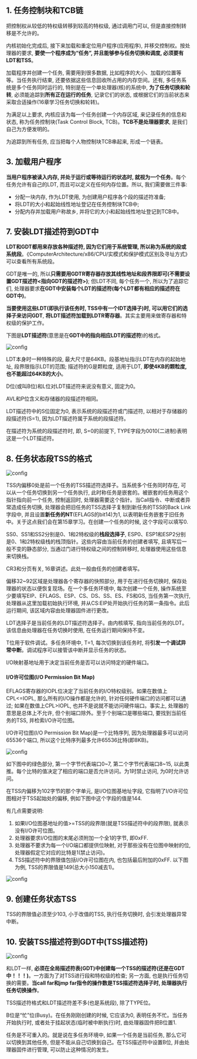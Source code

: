 ## 1. 任务控制块和TCB链

把控制权从较低的特权级转移到较高的特权级, 通过调用门可以, 但是直接控制转移是不允许的。

内核初始化完成后, 接下来加载和重定位用户程序(应用程序), 并移交控制权。按处理器的要求, **要使一个程序成为“任务”, 并且能够参与任务切换和调度, 必须要有LDT和TSS**。

加载程序并创建一个任务, 需要用到很多数据, 比如程序的大小、加载的位置等等。当任务执行结束, 还要依据这些信息回收所占用的内存空间。还有, 多任务系统是多个任务同时运行的, 特别是在一个单处理器(核)的系统中, **为了任务切换和轮转**, 必须能追踪到**所有正在运行的任务**, 记录它们的状态, 或根据它们的当前状态来采取合适操作(16章学习任务切换和轮转)。

为满足以上要求, 内核应该为每一个任务创建一个内存区域, 来记录任务的信息和状态, 称为任务控制块(Task Control Block, TCB)。**TCB不是处理器要求**, 是我们自己为方便发明的。

为追踪到所有任务, 应当把每个人物控制块TCB串起来, 形成一个链表。

## 3. 加载用户程序

**当用户程序被读入内存, 并处于运行或等待运行的状态时, 就视为一个任务**。每个任务允许有自己的LDT, 而且可以定义在任何内存位置。所以, 我们需要做三件事: 

- 分配一块内存, 作为LDT使用, 为创建用户程序各个段的描述符准备; 
- 将LDT的大小和起始线性地址登记在任务控制块TCB中; 
- 分配内存并加载用户称故乡, 并将它的大小和起始线性地址登记到TCB中。

## 7. 安装LDT描述符到GDT中

**LDT和GDT都用来存放各种描述符, 因为它们用于系统管理, 所以称为系统的段或系统段**。《ComputerArchitecture/x86/CPU/实模式和保护模式区别及寻址方式》可以查看所有系统段。

GDT是唯一的, 所以**只需要用GDTR寄存器存放其线性地址和段界限即可(不需要设置GDT描述符<指向GDT的描述符>)**; 但LDT不同, 每个任务一个, 所以为了追踪它们, 处理器要求**在GDT中安装每个LDT的描述符(每个LDT都有相应的描述符在GDT中)**。

**当要使用这些LDT(即执行该任务时, TSS中有一个IDT选择子)**时, 可以**用它们的选择子来访问GDT**, **将LDT描述符加载到LDTR寄存器**。其实主要用来做寄存器和特权级的保护工作。

下图是**LDT描述符**(意思是在**GDT中的指向相应LDT的描述符**)的格式。

![config](images/18.png)

LDT本身时一种特殊的段, 最大尺寸是64KB。段基地址指示LDT在内存的起始地址, 段界限指示LDT的范围; 描述符的G是颗粒度, 适用于LDT, **即使4KB的颗粒度, 也不能超过64KB的大小**。

D位(或叫B位)和L位对LDT描述符来说没有意义, 固定为0。

AVL和P位含义和存储器的段描述符相同。

LDT描述符中的S位固定为0, 表示系统的段描述符或门描述符, 以相对于存储器的段描述符(S=1), 因为LDT描述符属于系统的段描述符。

在描述符为系统的段描述符时, 即, S=0的前提下, TYPE字段为0010(二进制)表明这是一个LDT描述符。

## 8. 任务状态段TSS的格式

![config](images/2.png)

TSS内偏移0处是前一个任务的TSS描述符选择子。当系统多个任务同时存在, 可以从一个任务切换到另一个任务执行, 此时称任务是嵌套的。被嵌套的任务用这个指针指向前一个任务, 控制返回时, 处理器需要这个指针。当Call指令、中断或者异常造成任务切换, 处理器会把旧任务的TSS选择子复制到新任务的TSS的Back Link字段中, 并且设置**新任务的NT**(EFLAGS的bit14)为1, 以表明新任务嵌套于旧任务中。关于这点我们会在第15章学习。在创建一个任务的时候, 这个字段可以填写0.

SS0、SS1和SS2分别是0、1和2特权级的**栈段选择子**, ESP0、ESP1和ESP2分别是0、1和2特权级栈的栈顶指针。这些内容由当前任务的创建者填写, 且填写后一般不变的静态部分, 当通过门进行特权级之间的控制转移时, 处理器使用这些信息来切换栈。

CR3和分页有关, 16章讲述。此处一般由任务的创建者填写。

偏移32~92区域是处理器各个寄存器的快照部分, 用于在进行任务切换时, 保存处理器的状态以便恢复现场。在一个多任务环境中, 每次创建一个任务, 操作系统至少要填写EIP、EFLAGS、ESP、CS、DS、SS、ES、FS和GS, 当任务第一次执行, 处理器从这里加载初始执行环境, 并从CS:EIP处开始执行任务的第一条指令。此后运行期间, 该区域内容由处理器固件进行更改。

LDT选择子是当前任务的LDT描述符选择子。由内核填写, 指向当前任务的LDT。该信息由处理器在任务切换时使用, 在任务运行期间保持不变。

T位用于软件调试。多任务环境中, T=1, 每次切换到该任务时, 将**引发一个调试异常中断**。调试程序可以接管该中断并显示任务的状态。

I/O映射基地址用于决定当前任务是否可以访问特定的硬件端口。

#### I/O许可位图(I/O Permission Bit Map)

EFLAGS寄存器的IOPL位决定了当前任务的I/O特权级别。如果在数值上CPL<=IOPL, 那么所有的I/O操作都是允许的, 针对任何硬件端口的访问都可以通过; 如果在数值上CPL>IOPL, 也并不是说就不能访问硬件端口。事实上, 处理器的意思是总体上不允许, 但个别端口除外。至于个别端口是哪些端口, 要找到当前任务的TSS, 并检索I/O许可位图。

I/O许可位图(I/O Permission Bit Map)是一个比特序列, 因为处理器最多可以访问65536个端口, 所以这个比特序列最多允许65536比特(即8KB)。

![config](images/21.png)

如下图中的绿色部分, 第一个字节代表端口0~7, 第二个字节代表端口8~15, 以此类推。每个比特的值决定了相应的端口是否允许访问。为1时禁止访问, 为0时允许访问。

在TSS内偏移为102字节的那个字单元, 是I/O位图基地址字段, 它指明了I/O许可位图相对于TSS起始处的偏移, 例如下图中这个字段的值是144.

有几点需要说明:  

1. 如果I/O位图基地址的值>=TSS的段界限(就是TSS描述符中的段界限), 就表示没有I/O许可位图。 
2. 处理器要求I/O位图的末尾必须附加一个全1的字节, 即0xFF. 
3. 处理器不要求为每一个I/O端口都提供位映射, 对于那些没有在位图中映射的位, 处理器假定它对应的比特是1(禁止访问)。 
4. TSS描述符中的界限值包括I/O许可位图在内, 也包括最后附加的0xFF. 以下图为例, TSS的界限值是149(总大小150减去1)。
 
![config](images/20.png)

## 9. 创建任务状态TSS

TSS的界限值必须至少103, 小于改值的TSS, 执行任务切换时, 会引发处理器异常中断。

## 10. 安装TSS描述符到GDT中(TSS描述符)

![config](images/19.png)

和LDT一样, **必须在全局描述符表(GDT)中创建每一个TSS的描述符(还是在GDT中！！！)**。一方面为了对TSS进行段和特权级的检查; 另一方面, 也是执行任务切换的需要。**当call far和jmp far指令的操作数是TSS描述符选择子时, 处理器执行任务切换操作**。

TSS描述符格式和LDT描述符差不多(也是系统段), 除了TYPE位。

B位是“忙”位(Busy)。在任务刚刚创建的时候, 它应该为0, 表明任务不忙。当任务开始执行时, 或者处于挂起状态(临时被中断执行)时, 由处理器固件把B位置1.

任务是不可重入的。就是说在多任务环境中, 如果一个任务是当前任务, 那么它可以切换到其他任务, 但是不能从自己切换到自己。在TSS描述符中设置B位, 并由处理器固件进行管理, 可以防止这种情况的发生。